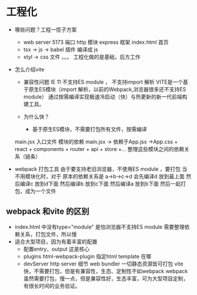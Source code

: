 # 工程化

- 哪些问题？工程一揽子方案
    - web server 5173 端口 http 模块 express 框架
        index.html 首页
    - tsx -> js ->  babel 插件 编译成 js
    - styl -> css 文件
    。。。
    工程化做的是基础，后方工作 
- 怎么介绍vite
    - 兼容性问题
        IE 11 不支持ES module ， 不支持import 解析
    VITE是一个基于原生ES模块（import 解析，以前的Webpack,浏览器很多还不支持ES module）
    通过按需编译实现极速冷启动（快）与热更新的新一代前端构建工具。

    - 为什么快？
        - 基于原生ES模块，不需要打包所有文件，按需编译

    main.jsx 入口文件 模块的依赖
    main.jsx -> 依赖于App.jsx ->App.css + react + components + router + api + store +...
    整理这些模块之间的依赖关系（链条）


- webpack 打包工具
    由于要支持老旧浏览器，不使用ES module ，要打包
    当不用模块化时，对于 原本的依赖关系是
    a->b->c->d
    会先编译d 放到最上面
    然后编译c 放到d下面
    然后编译b 放到c下面
    然后编译a 放到b下面
    然后一起打包，成为一个文件


## webpack 和vite 的区别
- index.html 中没有type="module" 是怕浏览器不支持ES module
   需要整理依赖关系，打包文件，所以慢
- 适合大型项目，因为有着丰富的配置
    - 配置entry，output 这是核心
    - plugins
         html-webpack-plugin 指定html template 在哪
    - devServer
        http server 细节 
    web bundler 一切静态资源皆可打包
    vite 快，不需要打包，但是有兼容性，生态、定制性不如webpack
    webpack 虽然需要打包，慢一点，但是兼容性好，生态丰富，可为大型项目定制，有很长时间的业务验证。